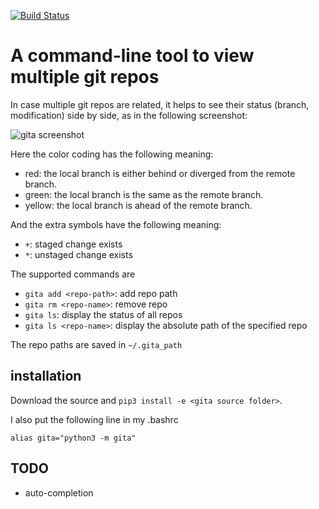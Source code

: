 [![Build Status](https://travis-ci.org/nosarthur/gita.svg?branch=master)](https://travis-ci.org/nosarthur/gita)
# A command-line tool to view multiple git repos

In case multiple git repos are related, it helps to see their status (branch, modification) side by side,
as in the following screenshot:

![gita screenshot](https://github.com/nosarthur/gita/raw/master/screenshot.png)

Here the color coding has the following meaning:

* red: the local branch is either behind or diverged from the remote branch.
* green: the local branch is the same as the remote branch.
* yellow: the local branch is ahead of the remote branch.

And the extra symbols have the following meaning:

* `+`: staged change exists
* `*`: unstaged change exists

The supported commands are

* `gita add <repo-path>`: add repo path
* `gita rm <repo-name>`: remove repo
* `gita ls`: display the status of all repos
* `gita ls <repo-name>`: display the absolute path of the specified repo

The repo paths are saved in `~/.gita_path`

## installation

Download the source and `pip3 install -e <gita source folder>`.

I also put the following line in my .bashrc
```
alias gita="python3 -m gita"
```

## TODO
* auto-completion
